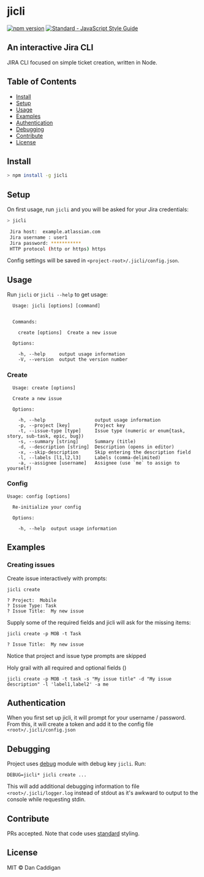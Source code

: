 # jicli

[![npm version](https://img.shields.io/npm/v/jicli.svg)](https://www.npmjs.org/package/jicli)
[![Standard - JavaScript Style Guide](https://img.shields.io/badge/code_style-standard-dbb30b.svg)](https://standardjs.com)

## An interactive Jira CLI

JIRA CLI focused on simple ticket creation, written in Node.

## Table of Contents

- [Install](#install)
- [Setup](#setup)
- [Usage](#usage)
- [Examples](#examples)
- [Authentication](#authentication)
- [Debugging](#debugging)
- [Contribute](#contribute)
- [License](#license)

## Install

```bash
> npm install -g jicli
```

## Setup

On first usage, run `jicli` and you will be asked for your Jira credentials:

```bash
> jicli

 Jira host:  example.atlassian.com
 Jira username : user1
 Jira password: ***********
 HTTP protocol (http or https) https
```

Config settings will be saved in `<project-root>/.jicli/config.json`.

## Usage

Run `jicli` or `jicli --help` to get usage:

```
  Usage: jicli [options] [command]


  Commands:

    create [options]  Create a new issue

  Options:

    -h, --help     output usage information
    -V, --version  output the version number
```

### Create

```
  Usage: create [options]

  Create a new issue

  Options:

    -h, --help                  output usage information
    -p, --project [key]         Project key
    -t, --issue-type [type]     Issue type (numeric or enum{task, story, sub-task, epic, bug})
    -s, --summary [string]      Summary (title)
    -d, --description [string]  Description (opens in editor)
    -x, --skip-description      Skip entering the description field
    -l, --labels [l1,l2,l3]     Labels (comma-delimited)
    -a, --assignee [username]   Assignee (use `me` to assign to yourself)
```

### Config

```
Usage: config [options]

  Re-initialize your config

  Options:

    -h, --help  output usage information
```

## Examples

### Creating issues

Create issue interactively with prompts:
```
jicli create

? Project:  Mobile
? Issue Type: Task
? Issue Title:  My new issue
```

Supply some of the required fields and jicli will ask for the missing items:
```
jicli create -p MOB -t Task

? Issue Title:  My new issue
```

Notice that project and issue type prompts are skipped

Holy grail with all required and optional fields ()
```
jicli create -p MOB -t task -s "My issue title" -d "My issue description" -l 'label1,label2' -a me
```

## Authentication

When you first set up jicli, it will prompt for your username / password.  From this, it will create a token and add 
it to the config file `<root>/.jicli/config.json`

## Debugging

Project uses [debug](https://github.com/visionmedia/debug) module with debug key `jicli`.  Run:

```
DEBUG=jicli* jicli create ...
```

This will add additional debugging information to file `<root>/.jicli/logger.log` instead of stdout as it's awkward to output to the console while requesting stdin.

## Contribute

PRs accepted.  Note that code uses [standard](https://github.com/feross/standard) styling.

## License

MIT © Dan Caddigan
